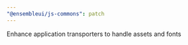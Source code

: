 ```yaml
---
"@ensembleui/js-commons": patch
---
```


Enhance application transporters to handle assets and fonts
